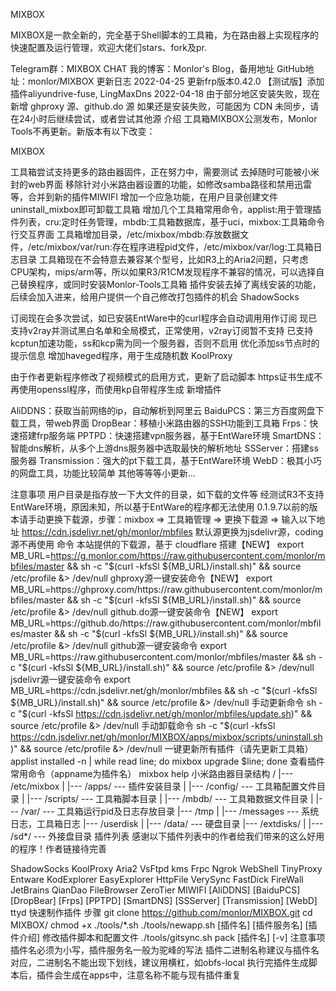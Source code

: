 MIXBOX


MIXBOX是一款全新的，完全基于Shell脚本的工具箱，为在路由器上实现程序的快速配置及运行管理，欢迎大佬们stars、fork及pr.

Telegram群：MIXBOX CHAT
我的博客：Monlor's Blog，备用地址
GitHub地址：monlor/MIXBOX
更新日志
2022-04-25
更新frp版本0.42.0
【测试版】添加插件aliyundrive-fuse, LingMaxDns
2022-04-18
由于部分地区安装失败，现在新增 ghproxy 源、github.do 源
如果还是安装失败，可能因为 CDN 未同步，请在24小时后继续尝试，或者尝试其他源
介绍
工具箱MIXBOX公测发布，Monlor Tools不再更新。新版本有以下改变：

MIXBOX

工具箱尝试支持更多的路由器固件，正在努力中，需要测试
去掉随时可能被小米封的web界面
移除针对小米路由器设置的功能，如修改samba路径和禁用迅雷等，合并到新的插件MIWIFI
增加一个应急功能，在用户目录创建文件uninstall_mixbox即可卸载工具箱
增加几个工具箱常用命令，applist:用于管理插件列表，cru:定时任务管理，mbdb:工具箱数据库，基于uci，mixbox:工具箱命令行交互界面
工具箱增加目录，/etc/mixbox/mbdb:存放数据文件，/etc/mixbox/var/run:存在程序进程pid文件，/etc/mixbox/var/log:工具箱日志目录
工具箱现在不会特意去兼容某个型号，比如R3上的Aria2问题，只考虑CPU架构，mips/arm等，所以如果R3/R1CM发现程序不兼容的情况，可以选择自己替换程序，或同时安装Monlor-Tools工具箱
插件安装去掉了离线安装的功能，后续会加入进来，给用户提供一个自己修改打包插件的机会
ShadowSocks

订阅现在会多次尝试，如已安装EntWare中的curl程序会自动调用用作订阅
现已支持v2ray并测试黑白名单和全局模式，正常使用，v2ray订阅暂不支持
已支持kcptun加速功能，ss和kcp需为同一个服务器，否则不启用
优化添加ss节点时的提示信息
增加haveged程序，用于生成随机数
KoolProxy

由于作者更新程序修改了视频模式的启用方式，更新了启动脚本
https证书生成不再使用openssl程序，而使用kp自带程序生成
新增插件

AliDDNS：获取当前网络的ip，自动解析到阿里云
BaiduPCS：第三方百度网盘下载工具，带web界面
DropBear：移植小米路由器的SSH功能到工具箱
Frps：快速搭建frp服务端
PPTPD：快速搭建vpn服务器，基于EntWare环境
SmartDNS：智能dns解析，从多个上游dns服务器中选取最快的解析地址
SSServer：搭建ss服务器
Transmission：强大的pt下载工具，基于EntWare环境
WebD：极其小巧的网盘工具，功能比较简单
其他等等等小更新...

注意事项
用户目录是指存放一下大文件的目录，如下载的文件等
经测试R3不支持EntWare环境，原因未知，所以基于EntWare的程序都无法使用
0.1.9.7以前的版本请手动更换下载源，步骤：mixbox => 工具箱管理 => 更换下载源 => 输入以下地址
https://cdn.jsdelivr.net/gh/monlor/mbfiles
默认源更换为jsdelivr源，coding源不再使用
命令
本站提供的下载源，基于 cloudflare 搭建【NEW】
export MB_URL=https://g.monlor.com/https://raw.githubusercontent.com/monlor/mbfiles/master && sh -c "$(curl -kfsSl ${MB_URL}/install.sh)" && source /etc/profile &> /dev/null
ghproxy源一键安装命令【NEW】
export MB_URL=https://ghproxy.com/https://raw.githubusercontent.com/monlor/mbfiles/master && sh -c "$(curl -kfsSl ${MB_URL}/install.sh)" && source /etc/profile &> /dev/null
github.do源一键安装命令【NEW】
export MB_URL=https://github.do/https://raw.githubusercontent.com/monlor/mbfiles/master && sh -c "$(curl -kfsSl ${MB_URL}/install.sh)" && source /etc/profile &> /dev/null
github源一键安装命令
export MB_URL=https://raw.githubusercontent.com/monlor/mbfiles/master && sh -c "$(curl -kfsSl ${MB_URL}/install.sh)" && source /etc/profile &> /dev/null
jsdelivr源一键安装命令
export MB_URL=https://cdn.jsdelivr.net/gh/monlor/mbfiles && sh -c "$(curl -kfsSl ${MB_URL}/install.sh)" && source /etc/profile &> /dev/null
手动更新命令
sh -c "$(curl -kfsSl https://cdn.jsdelivr.net/gh/monlor/mbfiles/update.sh)" && source /etc/profile &> /dev/null
手动卸载命令
sh -c "$(curl -kfsSl https://cdn.jsdelivr.net/gh/monlor/MIXBOX/apps/mixbox/scripts/uninstall.sh)" && source /etc/profile &> /dev/null
一键更新所有插件（请先更新工具箱）
applist installed -n | while read line; do mixbox upgrade $line; done
查看插件常用命令（appname为插件名）
mixbox help
小米路由器目录结构
/
|--- /etc/mixbox
|    |--- /apps/        --- 插件安装目录
|    |--- /config/      --- 工具箱配置文件目录
|    |--- /scripts/     --- 工具箱脚本目录
|    |--- /mbdb/        --- 工具箱数据文件目录
|  |--- /var/   --- 工具箱运行pid及日志存放目录
|--- /tmp
|    |--- /messages     --- 系统日志，工具箱日志
|--- /userdisk
|    |--- /data/        --- 硬盘目录
|--- /extdisks/
|    |--- /sd*/         --- 外接盘目录
插件列表
感谢以下插件列表中的作者给我们带来的这么好用的程序！作者链接待完善

ShadowSocks
KoolProxy
Aria2
VsFtpd
kms
Frpc
Ngrok
WebShell
TinyProxy
Entware
KodExplorer
EasyExplorer
HttpFile
VerySync
FastDick
FireWall
JetBrains
QianDao
FileBrowser
ZeroTier
MIWIFI
[AliDDNS]
[BaiduPCS]
[DropBear]
[Frps]
[PPTPD]
[SmartDNS]
[SSServer]
[Transmission]
[WebD]
ttyd
快速制作插件
步骤
git clone https://github.com/monlor/MIXBOX.git
cd MIXBOX/
chmod +x ./tools/*.sh
./tools/newapp.sh [插件名] [插件服务名] [插件介绍]
修改插件脚本和配置文件
./tools/gitsync.sh pack [插件名] [-v]
注意事项
插件名必须为小写，插件服务名一般为驼峰的写法
插件二进制名称建议与插件名对应，二进制名不能出现下划线，建议用横杠，如obfs-local
执行完插件生成脚本后，插件会生成在apps中，注意名称不能与现有插件重复
